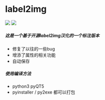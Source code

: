 # label2img

[![](https://jaywcjlove.github.io/sb/ico/awesome.svg)](#) [![](https://jaywcjlove.github.io/sb/license/mit.svg)](#)

##### 这是一个基于开源label2img汉化的一个标注版本

- 修复了以往的一些bug
- 增添了属性的相关功能
- 自动保存

##### 使用编译方法

- python3 pyQT5
- pyinstaller / py2exe 都可以打包


